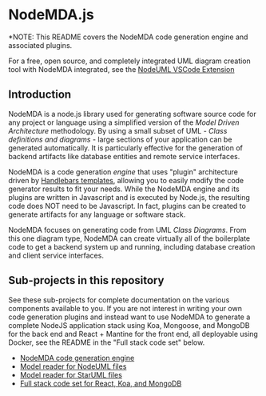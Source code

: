 NodeMDA.js
==========

*NOTE: This README covers the NodeMDA code generation engine and associated plugins.

For a free, open source, and completely integrated UML diagram creation tool with NodeMDA integrated, see the [NodeUML VSCode Extension](https://github.com/joelkoz/NodeUML)



Introduction
------------

NodeMDA is a node.js library used for generating software source code for any project or language using a 
simplified version of the *Model Driven Architecture* methodology. By using a small subset of UML - 
*Class definitions and diagrams* - large sections of your application can be generated automatically. It
is particularly effective for the generation of backend artifacts like database entities and 
remote service interfaces.

NodeMDA is a code generation *_engine_* that uses "plugin" architecture driven
by [Handlebars templates](http://handlebarsjs.com/), allowing you to easily modify 
the code generator results to fit your needs.
While the NodeMDA engine and its plugins are written in Javascript and is executed
by Node.js, the resulting code does NOT need to be Javascript.  In fact, plugins can be created to generate artifacts for
any language or software stack.

NodeMDA focuses on generating code from UML *Class Diagrams*.  From this one diagram type, 
NodeMDA can create virtually all of the boilerplate code to get a 
backend system up and running, including database creation and client service interfaces. 


Sub-projects in this repository
-------------------------------

See these sub-projects for complete documentation on the various components available to you.
If you are not interest in writing your own code generation plugins and instead want to use NodeMDA to generate a complete NodeJS application stack using Koa, Mongoose, and MongoDB for the back end and React + Mantine for the front end, all
deployable using Docker, see the README in the "Full stack code set" below.

- [NodeMDA code generation engine](./nodemda)
- [Model reader for NodeUML files](./nodemda-nodeuml)
- [Model reader for StarUML files](./nodemda-staruml)
- [Full stack code set for React, Koa, and MongoDB](./nodemda-koa-react)

